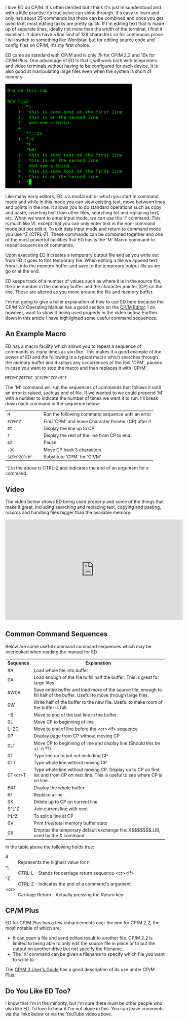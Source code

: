 I love ED on CP/M.  It's often derided but I think it's just misunderstood and with a little practise its true value can shine through.  It's easy to learn and only has about 25 commands but these can be combined and once you get used to it, most editing tasks are pretty quick.  If I'm editing text that is made up of separate lines, ideally not more than the width of the terminal, I find it excellent.  It does have a line limit of 128 characters so for continuous prose I will switch to something like Wordstar, but for editing source code and config files on CP/M, it's my first choice.

ED came as standard with CP/M and is only 7k for CP/M 2.2 and 10k for CP/M Plus.  One advantage of ED is that it will work both with teleprinters and video terminals without having to be configured for each device.  It is also good at manipulating large files even when the system is short of memory.

<img src="/img/articles/cpm_ed_copy_paste.png" class="img-right" style="width: 400px; clear: right;" title="Copying and Pasting with ED">

Like many early editors, ED is a modal editor which you start in command mode and while in this mode you can view existing text, move between lines and points in the line.  It allows you to do standard operations such as copy and paste, inserting text from other files, searching for and replacing text, etc.  When we want to enter input mode, we can use the 'I' command.  This is much like VI, except that you can only enter text in the non-command mode but not edit it.  To exit data input mode and return to command mode you use ^Z (CTRL-Z).  These commands can be combined together and one of the most powerful facilities that ED has is the 'M' Macro command to repeat sequences of commands.

Upon executing ED it creates a temporary output file and as you write out from ED it goes to this temporary file.  When editing a file we append text from it into the memory buffer and save to the temporary output file as we go or at the end.

ED keeps track of a number of values such as where it is in the source file,  the line number in the memory buffer and the character pointer (CP) on the line.  These are altered as you move around the file and memory buffer.

I'm not going to give a fuller explanation of how to use ED here because the CP/M 2.2 Operating Manual has a good section on the [CP/M Editor](http://www.gaby.de/cpm/manuals/archive/cpm22htm/ch2.htm).  I do, however, want to show it being used properly in the video below.  Further down in this article I have highlighted some useful command sequences.



## An Example Macro

ED has a macro facility which allows you to repeat a sequence of commands as many times as you like.  This makes it a good example of the power of ED and the following is a typical macro which searches through the memory buffer and displays any occurrences of the text 'CPM', pauses in case you want to stop the macro and then replaces it with 'CP/M'.
```
MFCPM^Z0TT6Z-3CSCPM^ZCP/M^Z
```

The 'M' command will run the sequences of commands that follows it until an error is raised, such as end of file.  If we wanted to we could prepend 'M' with a number to indicate the number of times we want it to run.  I'll break down each command in the sequence below:

<table>
  <tr><td><code>M</code></td><td>Run the following command sequence until an error</td></tr>
  <tr><td><code>FCPM^Z</code></td><td>Find 'CPM' and leave Character Pointer (CP) after it</td></tr>
  <tr><td><code>0T</code></td><td>Display the line up to CP</td></tr>
  <tr><td><code>T</code></td><td>Display the rest of the line from CP to end </td></tr>
  <tr><td><code>6Z</code></td><td>Pause</td></tr>
  <tr><td><code>-3C</code></td><td>Move CP back 3 characters</td></tr>
  <tr><td style="padding-right: 2em;"><code>SCPM^ZCP/M^</code></td><td>Substitute 'CPM' for 'CP/M'</td></tr>
</table>

`^Z` in the above is CTRL-Z and indicates the end of an argument for a command.

## Video

The video below shows ED being used properly and some of the things that make it great, including searching and replacing text, copying and pasting, macros and handling files bigger than the available memory.

<div class="youtube-wrapper">
<iframe width="560" height="315" src="https://www.youtube.com/embed/7pqaj050X7g" frameborder="0" allow="accelerometer; autoplay; encrypted-media; gyroscope; picture-in-picture" allowfullscreen></iframe>
</div>



## Common Command Sequences

Below are some useful command command sequences which may be overlooked when reading the manual for ED.

<div class="overflow-auto"><table class="neatTable neatBorder">
  <tr><th>Sequence</th><th>Explanation</th></tr>
  <tr><td>#A</td><td>Load whole file into buffer</td></tr>
  <tr><td>0A</td><td>Load enough of the file to fill half the buffer.  This is great for large files</td></tr>
  <tr><td>#W0A</td><td>Save entire buffer and load more of the source file, enough to fill half of the buffer.  Useful to move through large files.</td></tr>
  <tr><td>0W</td><td>Write half of the buffer to the new file.  Useful to make room of the buffer is full.</td></tr>

  <tr><td>-B</td><td>Move to end of the last line in the buffer</td></tr>
  <tr><td>0L</td><td>Move CP to beginning of line</td></tr>
  <tr><td>L-2C</td><td>Move to end of line before the &lt;cr&gt;&lt;lf&gt; sequence</td></tr>
  <tr><td>0P</td><td>Display page from CP without moving CP</td></tr>
  <tr><td>0LT</td><td>Move CP to beginning of line and display line (Should this be +/-n ??)</td></tr>
  <tr><td>0T</td><td>Type line up to but not including CP</td></tr>
  <tr><td>0TT</td><td>Type whole line without moving CP</td></tr>
  <tr><td>0T&lt;cr&gt;T</td><td>Type whole line without moving CP.  Display up to CP on first list and from CP on next line.  This is useful to see where CP is on line.</td></tr>
  <tr><td>B#T</td><td>Display the whole buffer</td></tr>
  <tr><td>KI</td><td>Replace a line</td></tr>
  <tr><td>0K</td><td>Delete up to CP on current line</td></tr>
  <tr><td>S^L^Z</td><td>Join current line with next</td></tr>
  <tr><td>I^L^Z</td><td>To split a line at CP</td></tr>
  <tr><td>0V</td><td>Print free/total memory buffer stats</td></tr>
  <tr><td>0X</td><td>Empties the temporary default exchange file: X$$$$$$$.LIB, used by the <em>X</em> command</td></tr>
</table></div>

In the table above the following holds true:

<dl>
  <dt>#</dt><dd>Represents the highest value for n</dd>
  <dt>^L</dt><dd>CTRL-L - Stands for carriage return sequence &lt;cr&gt;&lt;lf&gt;</dd>
  <dt>^Z</dt><dd>CTRL-Z - Indicates the end of a command's argument</dd>
  <dt>&lt;cr&gt;</dt><dd>Carriage Return - Actually pressing the <em>Return</em> key</dd>
</dl>


## CP/M Plus

ED for CP/M Plus has a few enhancements over the one for CP/M 2.2, the most notable of which are:
* It can open a file and send edited result to another file.  CP/M 2.2 is limited to being able to only edit the source file in place or to put the output on another drive but not specify the filename.
* The 'X' command can be given a filename to specify which file you want to write to

The [CP/M 3 User's Guide](https://archive.org/details/CP-M_Plus_Users_Programmers_and_System_Guides_1983_Digital_Research/page/n171/mode/2up) has a good description of its use under CP/M Plus.


## Do You Like ED Too?

I know that I'm in the minority, but I'm sure there must be other people who also like ED.  I'd love to hear if I'm not alone in this.  You can leave comments via the links below or via the YouTube video above.
